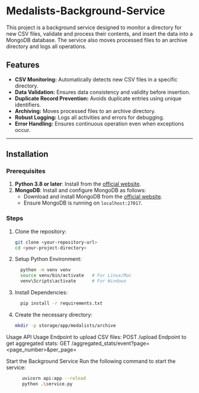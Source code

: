 # Medalists-Background-Service
This project is a background service designed to monitor a directory for new CSV files, validate and process their contents, and insert the data into a MongoDB database. The service also moves processed files to an archive directory and logs all operations.

## Features
- **CSV Monitoring:** Automatically detects new CSV files in a specific directory.
- **Data Validation:** Ensures data consistency and validity before insertion.
- **Duplicate Record Prevention:** Avoids duplicate entries using unique identifiers.
- **Archiving:** Moves processed files to an archive directory.
- **Robust Logging:** Logs all activities and errors for debugging.
- **Error Handling:** Ensures continuous operation even when exceptions occur.

---

## Installation

### Prerequisites
1. **Python 3.8 or later**: Install from the [official website](https://www.python.org/).
2. **MongoDB**: Install and configure MongoDB as follows:
   - Download and install MongoDB from the [official website](https://www.mongodb.com/try/download/community).
   - Ensure MongoDB is running on `localhost:27017`.

### Steps
1. Clone the repository:
   ```bash
   git clone <your-repository-url>
   cd <your-project-directory>
2. Setup Python Environment:
   ```bash
     python -m venv venv
     source venv/bin/activate   # For Linux/Mac
     venv\Scripts\activate      # For Windows
4. Install Dependencies:
   ```bash
     pip install -r requirements.txt
6. Create the necessary directory:
   ```bash
   mkdir -p storage/app/medalists/archive

Usage
API Usage
Endpoint to upload CSV files:
POST /upload
Endpoint to get aggregated stats:
GET /aggregated_stats/event?page=<page_number>&per_page=<number>

Start the Background Service
Run the following command to start the service:
```bash
      uvicorn api:app --reload
      python .\service.py





